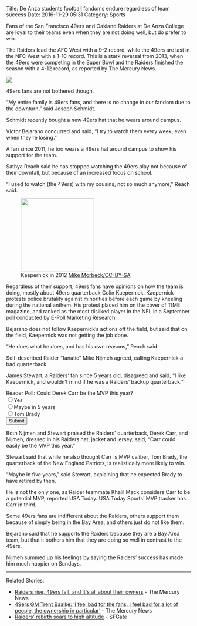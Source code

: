 Title: De Anza students football fandoms endure regardless of team success
Date: 2016-11-29 05:31
Category: Sports

<p><div class="journo-indent">
<p>Fans of the San Francisco 49ers and Oakland Raiders at De Anza College are loyal to their teams even when they are not doing well, but do prefer to win.</p>
<p>The Raiders lead the AFC West with a 9-2 record, while the 49ers are last in the NFC West with a 1-10 record. This is a stark reversal from 2013, when the 49ers were competing in the Super Bowl and the Raiders finished the season with a 4-12 record, as reported by The Mercury News.</p>
<img id="journo-chart" src="https://blog.legoktm.com/theme/images/journo/chart.svg">
<p>49ers fans are not bothered though.</p>
<p>“My entire family is 49ers fans, and there is no change in our fandom due to the downturn,” said Joseph Schmidt.</p>
<p>Schmidt recently bought a new 49ers hat that he wears around campus.</p>
<p>Victor Bejarano concurred and said, “I try to watch them every week, even when they’re losing.”</p>
<p>A fan since 2011, he too wears a 49ers hat around campus to show his support for the team.</p>
<p>Sathya Reach said he has stopped watching the 49ers play not because of their downfall, but because of an increased focus on school.</p>
<p>“I used to watch (the 49ers) with my cousins, not so much anymore,” Reach said.</p>
<figure id="journo-kap">
	<img src="https://blog.legoktm.com/images/Colin_Kaepernick_-_San_Francisco_vs_Green_Bay_2012_crop.jpg" width="200px"/>
	<figcaption>Kaepernick in 2012 <a href="https://commons.wikimedia.org/wiki/File:Colin_Kaepernick_-_San_Francisco_vs_Green_Bay_2012.jpg">Mike Morbeck/CC-BY-SA</a></figcaption>
</figure>
<p>Regardless of their support, 49ers fans have opinions on how the team is doing, mostly about 49ers quarterback Colin Kaepernick. Kaepernick protests police brutality against minorities before each game by kneeling during the national anthem. His protest placed him on the cover of TIME magazine, and ranked as the most disliked player in the NFL in a September poll conducted by E-Poll Marketing Research.</p>
<p>Bejarano does not follow Kaepernick’s actions off the field, but said that on the field, Kaepernick was not getting the job done.</p>
<p>“He does what he does, and has his own reasons,” Reach said.</p>
<p>Self-described Raider “fanatic” Mike Nijmeh agreed, calling Kaepernick a bad quarterback.</p>
<p>James Stewart, a Raiders’ fan since 5 years old, disagreed and said, “I like Kaepernick, and wouldn’t mind if he was a Raiders’ backup quarterback.”</p>
<div class="journo-form">
Reader Poll: Could Derek Carr be the MVP this year?<br />
<form id="mvp-form">
<input name="group" type="radio" value="yes"/>Yes<br />
<input name="group" type="radio" value="5yrs"/>Maybe in 5 years<br />
<input name="group" type="radio" value="brady"/>Tom Brady<br />
<input type="submit" value="Submit"/>
</form>
<div id="results">
</div>
</div>
<p>Both Nijmeh and Stewart praised the Raiders' quarterback, Derek Carr, and Nijmeh, dressed in his Raiders hat, jacket and jersey, said, “Carr could easily be the MVP this year.”</p>
<p>Stewart said that while he also thought Carr is MVP caliber, Tom Brady, the quarterback of the New England Patriots, is realistically more likely to win.</p>
<p>“Maybe in five years,” said Stewart, explaining that he expected Brady to have retired by then.</p>
<p>He is not the only one, as Raider teammate Khalil Mack considers Carr to be a potential MVP, reported USA Today. USA Today Sports’ MVP tracker has Carr in third.</p>
<p>Some 49ers fans are indifferent about the Raiders, others support them because of simply being in the Bay Area, and others just do not like them.</p>
<p>Bejarano said that he supports the Raiders because they are a Bay Area team, but that it bothers him that they are doing so well in contrast to the 49ers.</p>
<p>Nijmeh summed up his feelings by saying the Raiders’ success has made him much happier on Sundays.</p>
</div>
<hr class="journo-hr" />
Related Stories:

<ul>
 <li><a href="http://www.mercurynews.com/2016/11/28/mark-davis-raiders-are-rising-and-jed-yorks-49ers-are-collapsing-for-very-specific-and-related-reasons/">Raiders rise, 49ers fall, and it's all about their owners</a> - The Mercury News</li>
 <li><a href="http://www.mercurynews.com/2016/11/29/49ers-gm-trent-baalke-i-feel-bad-for-the-fans-i-feel-bad-for-a-lot-of-people-the-ownership-in-particular/">49ers GM Trent Baalke: ‘I feel bad for the fans. I feel bad for a lot of people, the ownership in particular’</a> - The Mercury News</li>
 <li><a href="http://www.sfgate.com/raiders/article/Raiders-rebirth-soars-to-high-altitude-10626846.php">Raiders’ rebirth soars to high altitude</a> - SFGate</li>
</ul>
